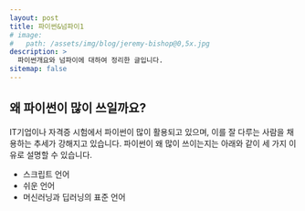 ```yaml
---
layout: post
title: 파이썬&넘파이1
# image: 
#   path: /assets/img/blog/jeremy-bishop@0,5x.jpg
description: >
  파이썬개요와 넘파이에 대하여 정리한 글입니다.
sitemap: false
---
```


<!-- Version 9 is the most complete version of Hydejack yet.
{:.lead}

[Modernized](#linking-in-style) [design](#whats-in-the-cards), [big headlines](#ready-for-the-big-screen), big new features: [Built-In Search](#built-in-search), [Sticky Table of Contents](#sticky-table-of-contents), and [Auto-Hiding Navbar](#auto-hiding-navbar). That [and more](#and-much-more) is Hydejack 9.

- Table of Contents
{:toc .large-only} -->

<!-- Version 9 is the most complete version of Hydejack yet.
{:.lead}

[Modernized](#linking-in-style) [design](#whats-in-the-cards), [big headlines](#ready-for-the-big-screen), big new features: [Built-In Search](#built-in-search), [Sticky Table of Contents](#sticky-table-of-contents), and [Auto-Hiding Navbar](#auto-hiding-navbar). That [and more](#and-much-more) is Hydejack 9.

- Table of Contents
{:toc .large-only} -->

## 왜 파이썬이 많이 쓰일까요?

IT기업이나 자격증 시험에서 파이썬이 많이 활용되고 있으며, 이를 잘 다루는 사람을 채용하는 추세가 강해지고 있습니다. 파이썬이 왜 많이 쓰이는지는 
아래와 같이 세 가지 이유로 설명할 수 있습니다.
- 스크립트 언어
- 쉬운 언어
- 머신러닝과 딥러닝의 표준 언어


